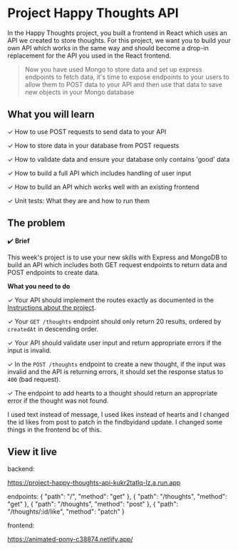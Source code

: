 # Project Happy Thoughts API

In the Happy Thoughts project, you built a frontend in React which uses an API we created to store thoughts. For this project, we want you to build your own API which works in the same way and should become a drop-in replacement for the API you used in the React frontend.
> Now you have used Mongo to store data and set up express endpoints to fetch data, it's time to expose endpoints to your users to allow them to POST data to your API and then use that data to save new objects in your Mongo database
> 

## What you will learn

✓ How to use POST requests to send data to your API

✓ How to store data in your database from POST requests

✓ How to validate data and ensure your database only contains 'good' data

✓ How to build a full API which includes handling of user input

✓ How to build an API which works well with an existing frontend

✓ Unit tests: What they are and how to run them

## The problem

✔️ **Brief**

This week's project is to use your new skills with Express and MongoDB to build an API which includes both GET request endpoints to return data and POST endpoints to create data.

**What you need to do**

✓ Your API should implement the routes exactly as documented in the [Instructions about the project](https://www.notion.so/Week-15-Happy-Thoughts-API-d15d4bdb5aa34bef98ab94ca610895de).

✓ Your `GET /thoughts` endpoint should only return 20 results, ordered by `createdAt` in descending order.

✓ Your API should validate user input and return appropriate errors if the input is invalid.

✓ In the `POST /thoughts` endpoint to create a new thought, if the input was invalid and the API is returning errors, it should set the response status to `400` (bad request).

✓ The endpoint to add hearts to a thought should return an appropriate error if the thought was not found.


I used text instead of message, I used likes instead of hearts and I changed the id likes from post to patch in the findbyidand update. I changed some things in the frontend bc of this.

## View it live
backend:

https://project-happy-thoughts-api-kukr2tatlq-lz.a.run.app

endpoints:
  {
    "path": "/",
    "method": "get"
  },
  {
    "path": "/thoughts",
    "method": "get"
  },
  {
    "path": "/thoughts",
    "method": "post"
  },
  {
    "path": "/thoughts/:id/like",
    "method": "patch"
  }

  frontend:
  
  https://animated-pony-c38874.netlify.app/
